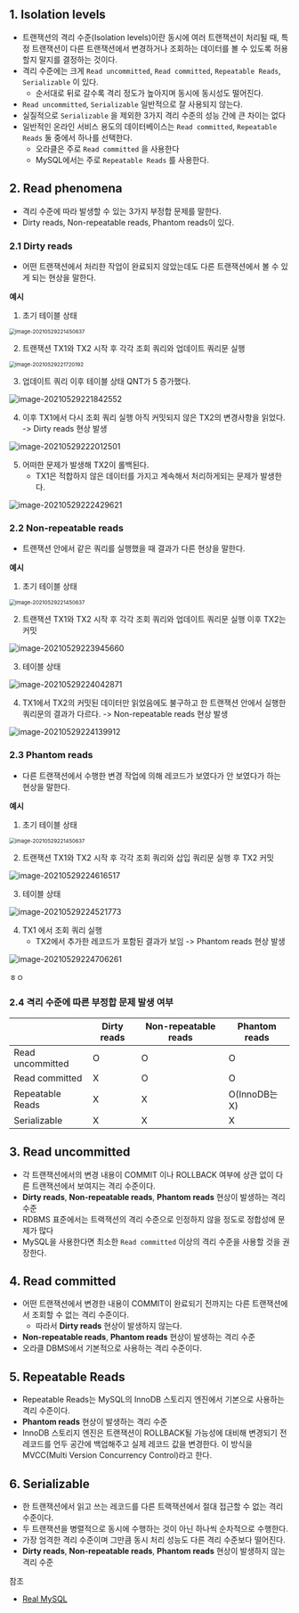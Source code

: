## 1. Isolation levels

* 트랜잭션의 격리 수준(Isolation levels)이란 동시에 여러 트랜잭션이 처리될 때, 특정 트랜잭션이 다른 트랜잭션에서 변경하거나 조회하는 데이터를 볼 수 있도록 허용할지 말지를 결정하는 것이다.
* 격리 수준에는 크게 `Read uncommitted`, `Read committed`, `Repeatable Reads`, `Serializable` 이 있다.
  * 순서대로 뒤로 갈수록 격리 정도가 높아지며 동시에 동시성도 떨어진다.
* `Read uncommitted`, `Serializable` 일반적으로 잘 사용되지 않는다.
* 실질적으로 `Serializable` 을 제외한 3가지 격리 수준의 성능 간에 큰 차이는 없다
* 일반적인 온라인 서비스 용도의 데이터베이스는 `Read committed`, `Repeatable Reads` 둘 중에서 하나를 선택한다.
  * 오라클은 주로  `Read committed` 을 사용한다
  * MySQL에서는 주로 `Repeatable Reads` 를 사용한다.



## 2. Read phenomena

* 격리 수준에 따라 발생할 수 있는 3가지 부정합 문제를 말한다.
* Dirty reads, Non-repeatable reads, Phantom reads이 있다.



### 2.1 Dirty reads

* 어떤 트랜잭션에서 처리한 작업이 완료되지 않았는데도 다른 트랜잭션에서 볼 수 있게 되는 현상을 말한다.

**예시**

1. 초기 테이블 상태

<img src=".\images\image-20210529221450637.png" alt="image-20210529221450637" style="zoom:67%;" />

2. 트랜잭션  TX1와 TX2 시작 후 각각 조회 쿼리와 업데이트 쿼리문 실행

<img src=".\images\image-20210529221720192.png" alt="image-20210529221720192" style="zoom:67%;" />

3. 업데이트 쿼리 이후 테이블 상태 QNT가 5 증가했다.

![image-20210529221842552](.\images\image-20210529221842552.png)

4. 이후 TX1에서 다시 조회 쿼리 실행 아직 커밋되지 않은 TX2의 변경사항을 읽었다. -> Dirty reads 현상 발생

![image-20210529222012501](.\images\image-20210529222012501.png)

5. 어떠한 문제가 발생해 TX2이 롤백된다.
   * TX1은 적합하지 않은 데이터를 가지고 계속해서 처리하게되는 문제가 발생한다.

![image-20210529222429621](.\images\image-20210529222429621.png)



### 2.2 Non-repeatable reads

* 트랜잭션 안에서 같은 쿼리를 실행했을 때 결과가 다른 현상을 말한다.



**예시**

1. 초기 테이블 상태

<img src=".\images\image-20210529221450637.png" alt="image-20210529221450637" style="zoom:67%;" />

2. 트랜잭션  TX1와 TX2 시작 후 각각 조회 쿼리와 업데이트 쿼리문 실행 이후 TX2는 커밋

![image-20210529223945660](.\images\image-20210529223945660.png)

3. 테이블 상태

![image-20210529224042871](.\images\image-20210529224042871.png)

4. TX1에서 TX2의 커밋된 데이터만 읽었음에도 불구하고 한 트랜잭션 안에서 실행한 쿼리문의 결과가 다르다. -> Non-repeatable reads 현상 발생

![image-20210529224139912](.\images\image-20210529224139912.png)



### 2.3 Phantom reads

* 다른 트랜잭션에서 수행한 변경 작업에 의해 레코드가 보였다가 안 보였다가 하는 현상을 말한다.

**예시**

1. 초기 테이블 상태

<img src=".\images\image-20210529221450637.png" alt="image-20210529221450637" style="zoom:67%;" />

2. 트랜잭션  TX1와 TX2 시작 후 각각 조회 쿼리와 삽입 쿼리문 실행 후 TX2 커밋

![image-20210529224616517](.\images\image-20210529224616517.png)

3. 테이블 상태

![image-20210529224521773](.\images\image-20210529224521773.png)

4. TX1 에서 조회 쿼리 실행
   * TX2에서 추가한 레코드가 포함된 결과가 보임 -> Phantom reads 현상 발생

![image-20210529224706261](.\images\image-20210529224706261.png)

ㅎㅇ

### 2.4 격리 수준에 따른 부정합 문제 발생 여부

|                  | Dirty reads | Non-repeatable reads | Phantom reads |
| ---------------- | ----------- | -------------------- | ------------- |
| Read uncommitted | O           | O                    | O             |
| Read committed   | X           | O                    | O             |
| Repeatable Reads | X           | X                    | O(InnoDB는 X) |
| Serializable     | X           | X                    | X             |



## 3. Read uncommitted

* 각 트랜잭션에서의 변경 내용이 COMMIT 이나 ROLLBACK 여부에 상관 없이 다른 트랜잭션에서 보여지는 격리 수준이다.
* **Dirty reads**, **Non-repeatable reads**, **Phantom reads**  현상이 발생하는 격리 수준
* RDBMS 표준에서는 트랙잭션의 격리 수준으로 인정하지 않을 정도로 정합성에 문제가 많다
* MySQL을 사용한다면 최소한 `Read committed` 이상의 격리 수준을 사용할 것을 권장한다.



## 4. Read committed

* 어떤 트랜잭션에서 변경한 내용이 COMMIT이 완료되기 전까지는 다른 트랜잭션에서 조회할 수 없는 격리 수준이다.
  * 따라서 **Dirty reads** 현상이 발생하지 않는다.
* **Non-repeatable reads**, **Phantom reads**  현상이 발생하는 격리 수준
* 오라클 DBMS에서 기본적으로 사용하는 격리 수준이다.



## 5. Repeatable Reads

* Repeatable Reads는 MySQL의 InnoDB 스토리지 엔진에서 기본으로 사용하는 격리 수준이다.
* **Phantom reads**  현상이 발생하는 격리 수준
* InnoDB 스토리지 엔진은 트랜잭션이 ROLLBACK될 가능성에 대비해 변경되기 전 레코드를 언두 공간에 백업해주고 실제 레코드 값을 변경한다. 이 방식을 MVCC(Multi Version Concurrency Control)라고 한다. 



## 6. Serializable

* 한 트랜잭션에서 읽고 쓰는 레코드를 다른 트랙잭션에서 절대 접근할 수 없는 격리 수준이다.
* 두 트랜잭션을 병렬적으로 동시에 수행하는 것이 아닌 하나씩 순차적으로 수행한다.
* 가장 엄격한 격리 수준이며 그만큼 동시 처리 성능도 다른 격리 수준보다 떨어진다.
* **Dirty reads**, **Non-repeatable reads**, **Phantom reads**  현상이 발생하지 않는 격리 수준



참조

* [Real MySQL](http://www.yes24.com/Product/Goods/6960931)

